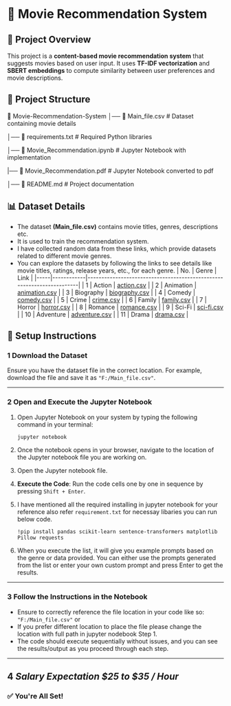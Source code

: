 # 🚀 Movie Recommendation System  

## 📌 Project Overview  
This project is a **content-based movie recommendation system** that suggests movies based on user input. It uses **TF-IDF vectorization** and **SBERT embeddings** to compute similarity between user preferences and movie descriptions.

## 📂 Project Structure  
📁 Movie-Recommendation-System
│── 📄 Main_file.csv # Dataset containing movie details

│── 📜 requirements.txt # Required Python libraries

│── 📓 Movie_Recommendation.ipynb # Jupyter Notebook with implementation

|── 📓 Movie_Recommendation.pdf  # Jupyter Notebook converted to pdf

│── 📝 README.md # Project documentation

## 📊 Dataset Details  
- The dataset **(Main_file.csv)** contains movie titles, genres, descriptions etc.  
- It is used to train the recommendation system.
- I have collected random data from these links, which provide datasets related to different movie genres.
- You can explore the datasets by following the links to see details like movie titles, ratings, release years, etc., for each genre.
  | No. | Genre      | Link                                                                 |
|-----|------------|-----------------------------------------------------------------------|
| 1   | Action     | [action.csv](https://raw.githubusercontent.com/Simatwa/movies-dataset/main/data/action.csv) |
| 2   | Animation  | [animation.csv](https://raw.githubusercontent.com/Simatwa/movies-dataset/main/data/animation.csv) |
| 3   | Biography  | [biography.csv](https://raw.githubusercontent.com/Simatwa/movies-dataset/main/data/biography.csv) |
| 4   | Comedy     | [comedy.csv](https://raw.githubusercontent.com/Simatwa/movies-dataset/main/data/comedy.csv) |
| 5   | Crime      | [crime.csv](https://raw.githubusercontent.com/Simatwa/movies-dataset/main/data/crime.csv) |
| 6   | Family     | [family.csv](https://raw.githubusercontent.com/Simatwa/movies-dataset/main/data/family.csv) |
| 7   | Horror     | [horror.csv](https://raw.githubusercontent.com/Simatwa/movies-dataset/main/data/horror.csv) |
| 8   | Romance    | [romance.csv](https://raw.githubusercontent.com/Simatwa/movies-dataset/main/data/romance.csv) |
| 9   | Sci-Fi     | [sci-fi.csv](https://raw.githubusercontent.com/Simatwa/movies-dataset/main/data/sci-fi.csv) |
| 10  | Adventure  | [adventure.csv](https://raw.githubusercontent.com/Simatwa/movies-dataset/main/data/adventure.csv) |
| 11  | Drama      | [drama.csv](https://raw.githubusercontent.com/Simatwa/movies-dataset/main/data/drama.csv) |


## 🔧 Setup Instructions

### 1 **Download the Dataset**  
Ensure you have the dataset file in the correct location. For example, download the file and save it as `"F:/Main_file.csv"`.

---

### 2 **Open and Execute the Jupyter Notebook**  
1. Open Jupyter Notebook on your system by typing the following command in your terminal:

    ```bash
    jupyter notebook
    ```

2. Once the notebook opens in your browser, navigate to the location of the Jupyter notebook file you are working on.

3. Open the Jupyter notebook file.

4. **Execute the Code**: Run the code cells one by one in sequence by pressing `Shift + Enter`.
   
5. I have mentioned all the required installing in jupyter notebook for your reference also refer `requirement.txt` for necessay libaries you can run below code.

   `!pip install pandas scikit-learn sentence-transformers matplotlib Pillow requests`

6. When you execute the list, it will give you example prompts based on the genre or data provided. You can either use the prompts generated from the list or enter your own custom prompt and press Enter to get the results.

---

### 3 **Follow the Instructions in the Notebook**  
- Ensure to correctly reference the file location in your code like so: `"F:/Main_file.csv"` or
- If you prefer different location to place the file please change the location with full path in jupyter nodebook Step 1.
- The code should execute sequentially without issues, and you can see the results/output as you proceed through each step.

---

## 4 *Salary Expectation $25 to $35 / Hour* 

### ✅ **You're All Set!**  



